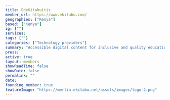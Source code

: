 ```yaml
---
title: EdeKitabuitis 
member_url: https://www.ekitabu.com/
geographies: ["Kenya"]
based: ["Kenya"]
ig: [""] 
services: 
tags: [""]
categories: ["Technology providers"]
summary: "Accessible digital content for inclusive and quality education"
press:
active: true
layout: members
showReadTime: false
showDate: false
permalink: ""
date: 
founding_member: true
featureImage: "https://merlin.ekitabu.net/assets/images/logo-2.png"
---
```

